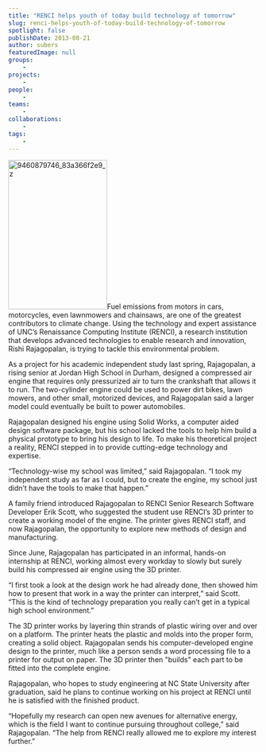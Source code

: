 ```yaml
---
title: "RENCI helps youth of today build technology of tomorrow"
slug: renci-helps-youth-of-today-build-technology-of-tomorrow
spotlight: false
publishDate: 2013-08-21
author: subers
featuredImage: null
groups:
    - 
projects:
    - 
people:
    - 
teams: 
    - 
collaborations:
    - 
tags:
    - 
---
```

<a href="https://www.renci.org/wp-content/uploads/2013/08/9460879746_83a366f2e9_z.jpg"><img class="alignright size-medium wp-image-11868" src="https://www.renci.org/wp-content/uploads/2013/08/9460879746_83a366f2e9_z-199x300.jpg" alt="9460879746_83a366f2e9_z" width="199" height="300" /></a>Fuel emissions from motors in cars, motorcycles, even lawnmowers and chainsaws, are one of the greatest contributors to climate change. Using the technology and expert assistance of UNC’s Renaissance Computing Institute (RENCI), a research institution that develops advanced technologies to enable research and innovation, Rishi Rajagopalan, is trying to tackle this environmental problem.

As a project for his academic independent study last spring, Rajagopalan, a rising senior at Jordan High School in Durham, designed a compressed air engine that requires only pressurized air to turn the crankshaft that allows it to run. The two-cylinder engine could be used to power dirt bikes, lawn mowers, and other small, motorized devices, and Rajagopalan said a larger model could eventually be built to power automobiles. <!--more-->

Rajagopalan designed his engine using Solid Works, a computer aided design software package, but his school lacked the tools to help him build a physical prototype to bring his design to life. To make his theoretical project a reality, RENCI stepped in to provide cutting-edge technology and expertise.

“Technology-wise my school was limited,” said Rajagopalan. “I took my independent study as far as I could, but to create the engine, my school just didn’t have the tools to make that happen.”

A family friend introduced Rajagopalan to RENCI Senior Research Software Developer Erik Scott, who suggested the student use RENCI’s 3D printer to create a working model of the engine. The printer gives RENCI staff, and now Rajagopalan, the opportunity to explore new methods of design and manufacturing.

Since June, Rajagopalan has participated in an informal, hands-on internship at RENCI, working almost every workday to slowly but surely build his compressed air engine using the 3D printer.

“I first took a look at the design work he had already done, then showed him how to present that work in a way the printer can interpret,” said Scott. “This is the kind of technology preparation you really can’t get in a typical high school environment.”

The 3D printer works by layering thin strands of plastic wiring over and over on a platform. The printer heats the plastic and molds into the proper form, creating a solid object. Rajagopalan sends his computer-developed engine design to the printer, much like a person sends a word processing file to a printer for output on paper. The 3D printer then "builds" each part to be fitted into the complete engine.

Rajagopalan, who hopes to study engineering at NC State University after graduation, said he plans to continue working on his project at RENCI until he is satisfied with the finished product.

“Hopefully my research can open new avenues for alternative energy, which is the field I want to continue pursuing throughout college,” said Rajagopalan. “The help from RENCI really allowed me to explore my interest further.”
